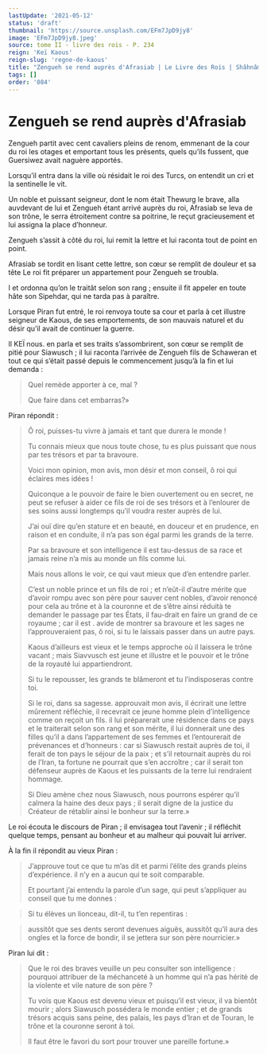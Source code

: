 ```yaml
---
lastUpdate: '2021-05-12'
status: 'draft'
thumbnail: 'https://source.unsplash.com/EFm7JpD9jy8'
image: 'EFm7JpD9jy8.jpeg'
source: tome II - livre des rois - P. 234
reign: 'Keï Kaous'
reign-slug: 'regne-de-kaous'
title: "Zengueh se rend auprès d'Afrasiab | Le Livre des Rois | Shâhnâmeh"
tags: []
order: '084'
---
```


# Zengueh se rend auprès d'Afrasiab

Zengueh partit avec cent cavaliers pleins de renom, emmenant de la cour du roi les otages et emportant tous les présents, quels qu’ils fussent, que Guersiwez avait naguère apportés.

Lorsqu’il entra dans la ville où résidait le roi des Turcs, on entendit un cri et la sentinelle le vit.

Un noble et puissant seigneur, dont le nom était Thewurg le brave, alla auvdevant de lui et Zengueh étant arrivé auprès du roi, Afrasiab se leva de son trône, le serra étroitement contre sa poitrine, le reçut gracieusement et lui assigna la place d’honneur.

Zengueh s’assit à côté du roi, lui remit la lettre et lui raconta tout de point en point.

Afrasiab se tordit en lisant cette lettre, son cœur se remplit de douleur et sa tête Le roi fit préparer un appartement pour Zengueh se troubla.

I et ordonna qu’on le traitât selon son rang ; ensuite il fit appeler en toute hâte son Sipehdar, qui ne tarda pas à paraître.

Lorsque Piran fut entré, le roi renvoya toute sa cour et parla à cet illustre seigneur de Kaous, de ses emportements, de son mauvais naturel et du désir qu’il avait de continuer la guerre.

Il KEÏ nous. en parla et ses traits s’assombrirent, son cœur se remplit de pitié pour Siawusch ; il lui raconta l’arrivée de Zengueh fils de Schaweran et tout ce qui s’était passé depuis le commencement jusqu’à la fin et lui demanda :

> Quel remède apporter à ce, mal ?
>
> Que faire dans cet embarras?»

Piran répondit :

> Ô roi, puisses-tu vivre à jamais et tant que durera le monde !
>
> Tu connais mieux que nous toute chose, tu es plus puissant que nous par tes trésors et par ta bravoure.
>
> Voici mon opinion, mon avis, mon désir et mon conseil, ô roi qui éclaires mes idées !
>
> Quiconque a le pouvoir de faire le bien ouvertement ou en secret, ne peut se refuser à aider ce fils de roi de ses trésors et à l’enlourer de ses soins aussi longtemps qu’il voudra rester auprès de lui.
>
> J’ai ouï dire qu’en stature et en beauté, en douceur et en prudence, en raison et en conduite, il n’a pas son égal parmi les grands de la terre.
>
> Par sa bravoure et son intelligence il est tau-dessus de sa race et jamais reine n’a mis au monde un fils comme lui.
>
> Mais nous allons le voir, ce qui vaut mieux que d’en entendre parler.
>
> C’est un noble prince et un fils de roi ; et n’eût-il d’autre mérite que d’avoir rompu avec son père pour sauver cent nobles, d’avoir renoncé pour cela au trône et à la couronne et de s’être ainsi réduità te demander le passage par tes États, il fau-drait en faire un grand de ce royaume ; car il est .
avide de montrer sa bravoure et les sages ne l’approuveraient pas, ô roi, si tu le laissais passer dans un autre pays.
>
> Kaous d’ailleurs est vieux et le temps approche où il laissera le trône vacant ; mais Siavvusch est jeune et illustre et le pouvoir et le trône de la royauté lui appartiendront.
>
> Si tu le repousser, les grands te blâmeront et tu l’indisposeras contre toi.
>
> Si le roi, dans sa sagesse. approuvait mon avis, il écrirait une lettre mûrement réfléchie, il recevrait ce jeune homme plein d’intelligence comme on reçoit un fils. il lui préparerait une résidence dans ce pays et le traiterait selon son rang et son mérite, il lui donnerait une des filles qu’il a dans l’appartement de ses femmes et l’entourerait de prévenances et d’honneurs : car si Siawusch restait auprès de toi, il ferait de ton pays le séjour de la paix ; et s’il retournait auprès du roi de l’Iran, ta fortune ne pourrait que s’en accroître ; car il serait ton défenseur auprès de Kaous et les puissants de la terre lui rendraient hommage.
>
> Si Dieu amène chez nous Siawusch, nous pourrons espérer qu’il calmera la haine des deux pays ; il serait digne de la justice du Créateur de rétablir ainsi le bonheur sur la terre.»

Le roi écouta le discours de Piran ; il envisagea tout l’avenir ; il réfléchit quelque temps, pensant au bonheur et au malheur qui pouvait lui arriver.

À la fin il répondit au vieux Piran :

> J’approuve tout ce que tu m’as dit et parmi l’élite des grands pleins d’expérience. il n’y en a aucun qui te soit comparable.
>
> Et pourtant j’ai entendu la parole d’un sage, qui peut s’appliquer au conseil que tu me donnes :

> Si tu élèves un lionceau, dit-il, tu t’en repentiras :

> aussitôt que ses dents seront devenues aiguës, aussitôt qu’il aura des ongles et la force de bondir, il se jettera sur son père nourricier.»

Piran lui dit :

> Que le roi des braves veuille un peu consulter son intelligence : pourquoi attribuer de la méchanceté à un homme qui n’a pas hérité de la violente et vile nature de son père ?
>
> Tu vois que Kaous est devenu vieux et puisqu’il est vieux, il va bientôt mourir ; alors Siawusch possédera le monde entier ; et de grands trésors acquis sans peine, des palais, les pays d’Iran et de Touran, le trône et la couronne seront à toi.
>
> Il faut être le favori du sort pour trouver une pareille fortune.»
